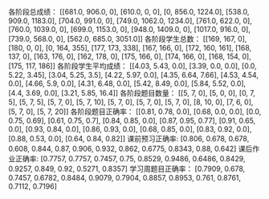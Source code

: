 各阶段总成绩： [[681.0, 906.0, 0], [610.0, 0, 0], [0, 856.0, 1224.0], [538.0, 909.0, 1183.0], [704.0, 991.0, 0], [749.0, 1062.0, 1234.0], [761.0, 622.0, 0], [760.0, 1039.0, 0], [699.0, 1153.0, 0], [948.0, 1409.0, 0], [1017.0, 916.0, 0], [739.0, 568.0, 0], [562.0, 685.0, 3051.0]]
各阶段学生总数： [[169, 167, 0], [180, 0, 0], [0, 164, 355], [177, 173, 338], [167, 166, 0], [172, 160, 161], [168, 137, 0], [163, 176, 0], [162, 178, 0], [175, 166, 0], [174, 166, 0], [168, 154, 0], [175, 117, 186]]
各阶段学生平均成绩： [[4.03, 5.43, 0.0], [3.39, 0.0, 0.0], [0.0, 5.22, 3.45], [3.04, 5.25, 3.5], [4.22, 5.97, 0.0], [4.35, 6.64, 7.66], [4.53, 4.54, 0.0], [4.66, 5.9, 0.0], [4.31, 6.48, 0.0], [5.42, 8.49, 0.0], [5.84, 5.52, 0.0], [4.4, 3.69, 0.0], [3.21, 5.85, 16.4]]
各阶段题目数量： [[5, 7, 0], [5, 0, 0], [0, 7, 5], [5, 7, 5], [5, 7, 0], [5, 7, 10], [5, 7, 0], [5, 7, 0], [5, 7, 0], [8, 10, 0], [7, 6, 0], [5, 7, 0], [5, 7, 20]]
各阶段题目正确率： [[0.81, 0.78, 0.0], [0.68, 0.0, 0.0], [0.0, 0.75, 0.69], [0.61, 0.75, 0.7], [0.84, 0.85, 0.0], [0.87, 0.95, 0.77], [0.91, 0.65, 0.0], [0.93, 0.84, 0.0], [0.86, 0.93, 0.0], [0.68, 0.85, 0.0], [0.83, 0.92, 0.0], [0.88, 0.53, 0.0], [0.64, 0.84, 0.82]]
课前预习正确率: [0.806, 0.678, 0.678, 0.608, 0.844, 0.87, 0.906, 0.932, 0.862, 0.6775, 0.8343, 0.88, 0.642]
课后作业正确率: [0.7757, 0.7757, 0.7457, 0.75, 0.8529, 0.9486, 0.6486, 0.8429, 0.9257, 0.849, 0.92, 0.5271, 0.8357]
学习周题目正确率： [0.7909, 0.678, 0.7457, 0.6782, 0.8484, 0.9079, 0.7904, 0.8857, 0.8953, 0.761, 0.8761, 0.7112, 0.7196]
